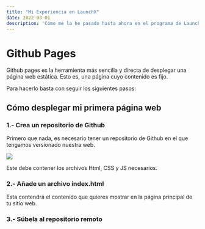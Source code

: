 ```yaml
---
title: "Mi Experiencia en LaunchX"
date: 2022-03-01
description: 'Cómo me la he pasado hasta ahora en el programa de LaunchX'
---
```


# Github Pages

Github pages es la herramienta más sencilla y directa de desplegar una página web estática. Esto es, una página cuyo contenido es fijo.

Para hacerlo basta con seguir los siguientes pasos: 

## Cómo desplegar mi primera página web

### 1.- Crea un repositorio de Github
Primero que nada, es necesario tener un repositorio de Github en el que tengamos versionado nuestra web.

<img src="./../../../my_launchx_blog/static/images/posts/GithubPages/repositorio.png">

Este debe contener los archivos Html, CSS y JS necesarios.
### 2.- Añade un archivo index.html
Esta contendrá el contenido que quieres mostrar en la página principal de tu sitio web.
### 3.- Súbela al repositorio remoto


